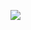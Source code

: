 ![](https://github-readme-stats.vercel.app/api?username=winter-warm-sun&show_icons=true&theme=dark&count_private=true)
